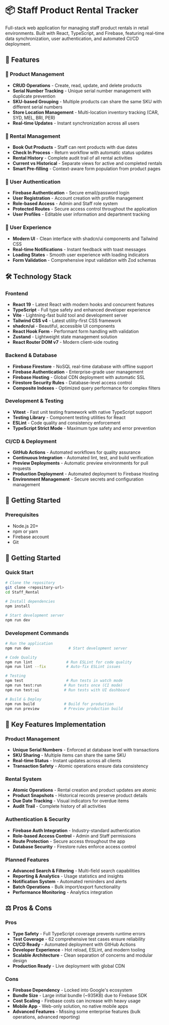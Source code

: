 # 📦 Staff Product Rental Tracker

Full-stack web application for managing staff product rentals in retail environments. Built with React, TypeScript, and Firebase, featuring real-time data synchronization, user authentication, and automated CI/CD deployment.


## 🌟 Features

### 🏪 Product Management
- **CRUD Operations** - Create, read, update, and delete products
- **Serial Number Tracking** - Unique serial number management with duplicate prevention
- **SKU-based Grouping** - Multiple products can share the same SKU with different serial numbers
- **Store Location Management** - Multi-location inventory tracking (CAR, SYD, MEL, BRI, PER)
- **Real-time Updates** - Instant synchronization across all users

### 👥 Rental Management
- **Book Out Products** - Staff can rent products with due dates
- **Check In Process** - Return workflow with automatic status updates
- **Rental History** - Complete audit trail of all rental activities
- **Current vs Historical** - Separate views for active and completed rentals
- **Smart Pre-filling** - Context-aware form population from product pages

### 🔐 User Authentication
- **Firebase Authentication** - Secure email/password login
- **User Registration** - Account creation with profile management
- **Role-based Access** - Admin and Staff role system
- **Protected Routes** - Secure access control throughout the application
- **User Profiles** - Editable user information and department tracking

### 📱 User Experience
- **Modern UI** - Clean interface with shadcn/ui components and Tailwind CSS
- **Real-time Notifications** - Instant feedback with toast messages
- **Loading States** - Smooth user experience with loading indicators
- **Form Validation** - Comprehensive input validation with Zod schemas

## 🛠️ Technology Stack

### Frontend
- **React 19** - Latest React with modern hooks and concurrent features
- **TypeScript** - Full type safety and enhanced developer experience
- **Vite** - Lightning-fast build tool and development server
- **Tailwind CSS v4** - Latest utility-first CSS framework
- **shadcn/ui** - Beautiful, accessible UI components
- **React Hook Form** - Performant form handling with validation
- **Zustand** - Lightweight state management solution
- **React Router DOM v7** - Modern client-side routing

### Backend & Database
- **Firebase Firestore** - NoSQL real-time database with offline support
- **Firebase Authentication** - Enterprise-grade user management
- **Firebase Hosting** - Global CDN deployment with automatic SSL
- **Firestore Security Rules** - Database-level access control
- **Composite Indexes** - Optimized query performance for complex filters

### Development & Testing
- **Vitest** - Fast unit testing framework with native TypeScript support
- **Testing Library** - Component testing utilities for React
- **ESLint** - Code quality and consistency enforcement
- **TypeScript Strict Mode** - Maximum type safety and error prevention


### CI/CD & Deployment
- **GitHub Actions** - Automated workflows for quality assurance
- **Continuous Integration** - Automated lint, test, and build verification
- **Preview Deployments** - Automatic preview environments for pull requests
- **Production Deployment** - Automated deployment to Firebase Hosting
- **Environment Management** - Secure secrets and configuration management

## 🚀 Getting Started

### Prerequisites
- Node.js 20+
- npm or yarn
- Firebase account
- Git

## 🚀 Getting Started

### Quick Start
```bash
# Clone the repository
git clone <repository-url>
cd Staff_Rental

# Install dependencies
npm install

# Start development server
npm run dev
```

### Development Commands
```bash
# Run the application
npm run dev                 # Start development server

# Code Quality
npm run lint               # Run ESLint for code quality
npm run lint --fix         # Auto-fix ESLint issues

# Testing
npm test                   # Run tests in watch mode
npm run test:run          # Run tests once (CI mode)
npm run test:ui           # Run tests with UI dashboard

# Build & Deploy
npm run build             # Build for production
npm run preview           # Preview production build
```




## 🔧 Key Features Implementation

### Product Management
- **Unique Serial Numbers** - Enforced at database level with transactions
- **SKU Sharing** - Multiple items can share the same SKU
- **Real-time Status** - Instant updates across all clients
- **Transaction Safety** - Atomic operations ensure data consistency

### Rental System
- **Atomic Operations** - Rental creation and product updates are atomic
- **Product Snapshots** - Historical records preserve product details
- **Due Date Tracking** - Visual indicators for overdue items
- **Audit Trail** - Complete history of all activities

### Authentication & Security
- **Firebase Auth Integration** - Industry-standard authentication
- **Role-based Access Control** - Admin and Staff permissions
- **Route Protection** - Secure access throughout the app
- **Database Security** - Firestore rules enforce access control



### Planned Features
- **Advanced Search & Filtering** - Multi-field search capabilities
- **Reporting & Analytics** - Usage statistics and insights
- **Notification System** - Automated reminders and alerts
- **Batch Operations** - Bulk import/export functionality
- **Performance Monitoring** - Analytics integration


## ⚖️ Pros & Cons

### Pros
- **Type Safety** - Full TypeScript coverage prevents runtime errors
- **Test Coverage** - 62 comprehensive test cases ensure reliability
- **CI/CD Ready** - Automated deployment with GitHub Actions
- **Developer Experience** - Hot reload, ESLint, and modern tooling
- **Scalable Architecture** - Clean separation of concerns and modular design
- **Production Ready** - Live deployment with global CDN

### Cons
- **Firebase Dependency** - Locked into Google's ecosystem
- **Bundle Size** - Large initial bundle (~935KB) due to Firebase SDK
- **Cost Scaling** - Firebase costs can increase with heavy usage
- **Mobile App** - Web-only solution, no native mobile apps
- **Advanced Features** - Missing some enterprise features (bulk operations, advanced reporting)
